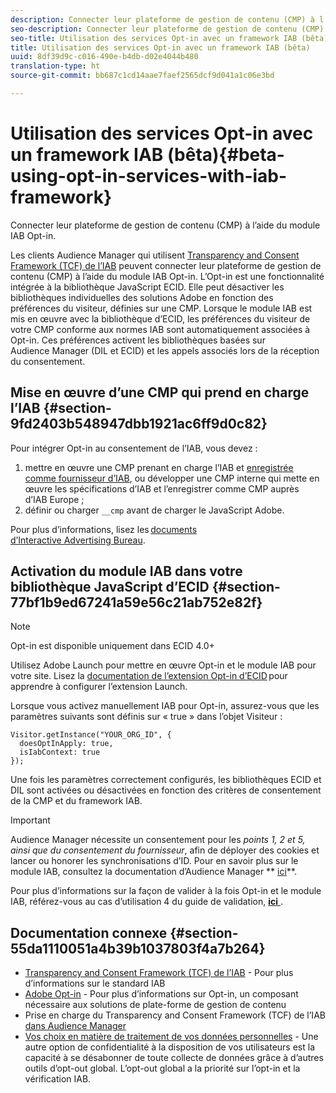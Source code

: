 ```yaml
---
description: Connecter leur plateforme de gestion de contenu (CMP) à l’aide du module IAB Opt-in.
seo-description: Connecter leur plateforme de gestion de contenu (CMP) à l’aide du module IAB Opt-in.
seo-title: Utilisation des services Opt-in avec un framework IAB (bêta)
title: Utilisation des services Opt-in avec un framework IAB (bêta)
uuid: 8df39d9c-c016-490e-b4db-d02e4044b480
translation-type: ht
source-git-commit: bb687c1cd14aae7faef2565dcf9d041a1c06e3bd

---
```



# Utilisation des services Opt-in avec un framework IAB (bêta){#beta-using-opt-in-services-with-iab-framework}

Connecter leur plateforme de gestion de contenu (CMP) à l’aide du module IAB Opt-in.

Les clients Audience Manager qui utilisent [Transparency and Consent Framework (TCF) de l’IAB](https://iabtechlab.com/standards/gdpr-transparency-and-consent-framework/) peuvent connecter leur plateforme de gestion de contenu (CMP) à l’aide du module IAB Opt-in. L’Opt-in est une fonctionnalité intégrée à la bibliothèque JavaScript ECID. Elle peut désactiver les bibliothèques individuelles des solutions Adobe en fonction des préférences du visiteur, définies sur une CMP. Lorsque le module IAB est mis en œuvre avec la bibliothèque d’ECID, les préférences du visiteur de votre CMP conforme aux normes IAB sont automatiquement associées à Opt-in. Ces préférences activent les bibliothèques basées sur Audience Manager (DIL et ECID) et les appels associés lors de la réception du consentement.

## Mise en œuvre d’une CMP qui prend en charge l’IAB {#section-9fd2403b548947dbb1921ac6ff9d0c82}

Pour intégrer Opt-in au consentement de l’IAB, vous devez :

1. mettre en œuvre une CMP prenant en charge l’IAB et [enregistrée comme fournisseur d’IAB](https://vendorlist.consensu.org/vendorlist.json), ou développer une CMP interne qui mette en œuvre les spécifications d’IAB et l’enregistrer comme CMP auprès d’IAB Europe ;
1. définir ou charger `__cmp` avant de charger le JavaScript Adobe.

Pour plus d’informations, lisez les [documents d’Interactive Advertising Bureau](https://github.com/InteractiveAdvertisingBureau/GDPR-Transparency-and-Consent-Framework/blob/master/v1.1%20Implementation%20Guidelines.md).

## Activation du module IAB dans votre bibliothèque JavaScript d’ECID {#section-77bf1b9ed67241a59e56c21ab752e82f}

>[!NOTE]
>
>Opt-in est disponible uniquement dans ECID 4.0+

Utilisez Adobe Launch pour mettre en œuvre Opt-in et le module IAB pour votre site. Lisez la [documentation de l’extension Opt-in d’ECID](https://marketing-beta.adobe.com/resources/help/launch/ecid-optin/) pour apprendre à configurer l’extension Launch.

Lorsque vous activez manuellement IAB pour Opt-in, assurez-vous que les paramètres suivants sont définis sur « true » dans l’objet Visiteur :

```
Visitor.getInstance("YOUR_ORG_ID", {  
  doesOptInApply: true,   
  isIabContext: true   
});
```

Une fois les paramètres correctement configurés, les bibliothèques ECID et DIL sont activées ou désactivées en fonction des critères de consentement de la CMP et du framework IAB.

>[!IMPORTANT]
>
>Audience Manager nécessite un consentement pour les *points 1, 2 et 5, ainsi que du consentement du fournisseur*, afin de déployer des cookies et lancer ou honorer les synchronisations d’ID. Pour en savoir plus sur le module IAB, consultez la documentation d’Audience Manager ** [ici](https://marketing-beta.adobe.com/resources/help/aam/iab-support/aam-iab-support.html)**.

Pour plus d’informations sur la façon de valider à la fois Opt-in et le module IAB, référez-vous au cas d’utilisation 4 du guide de validation, [**ici** ](../../mcvid-implementation-guides/opt-in-service/testing-optin-and-iab-plugin.md#section-ca5c6f92fbdf4fd29b4acb6b644efbd0).

## Documentation connexe {#section-55da1110051a4b39b1037803f4a7b264}

* [Transparency and Consent Framework (TCF) de l’IAB](https://iabtechlab.com/standards/gdpr-transparency-and-consent-framework/) - Pour plus d’informations sur le standard IAB
* [Adobe Opt-in](../../mcvid-implementation-guides/opt-in-service/mcvid-optin-overview.md#concept-f9b5db0d27a245fbadd3e19162319360) - Pour plus d’informations sur Opt-in, un composant nécessaire aux solutions de plate-forme de gestion de contenu
* Prise en charge du Transparency and Consent Framework (TCF) de l’IAB [dans Audience Manager](https://marketing-beta.adobe.com/resources/help/aam/iab-support/aam-iab-support.html)
* [Vos choix en matière de traitement de vos données personnelles](https://www.adobe.com/fr/privacy/opt-out.html) - Une autre option de confidentialité à la disposition de vos utilisateurs est la capacité à se désabonner de toute collecte de données grâce à d’autres outils d’opt-out global. L’opt-out global a la priorité sur l’opt-in et la vérification IAB.

